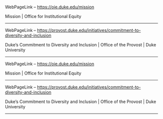WebPageLink – https://oie.duke.edu/mission 

 

Mission | Office for Institutional Equity

 
** **

WebPageLink – https://provost.duke.edu/initiatives/commitment-to-diversity-and-inclusion 

 

Duke’s Commitment to Diversity and Inclusion | Office of the Provost | Duke University

 
** **

WebPageLink – https://oie.duke.edu/mission 

 

Mission | Office for Institutional Equity

 
** **

WebPageLink – https://provost.duke.edu/initiatives/commitment-to-diversity-and-inclusion 

 

Duke’s Commitment to Diversity and Inclusion | Office of the Provost | Duke University

 
** **

